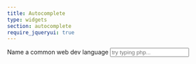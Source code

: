 ```yaml
---
title: Autocomplete
type: widgets
section: autocomplete
require_jqueryui: true
---
```


<label>Name a common web dev language</label>
<input
	class="form-control"
	placeholder="try typing php..."
	data-toggle="autocomplete"
	data-autocomplete-source="['ActionScript','AppleScript','Asp','BASIC','C','C++','Clojure','COBOL','ColdFusion','Erlang','Fortran','Groovy','Haskell','Java','JavaScript','Lisp','Perl','PHP','Python','Ruby','Scala','Scheme']"
/>